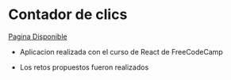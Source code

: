 # Contador de clics 

[Pagina Disponible]()

- Aplicacion realizada con el curso de React de FreeCodeCamp

- Los retos propuestos fueron realizados